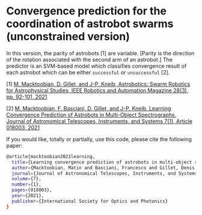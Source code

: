 # Convergence prediction for the coordination of astrobot swarms (unconstrained version)
In this version, the parity of astrobots [1] are variable. [Parity is the direction of the rotation associated with the second arm of an astrobot.] The predictor is an SVM-based model which classifies convergence result of each astrobot which can be either `successful` or `unsuccessful` [2].

[1] [M. Macktoobian, D. Gillet, and J-P. Kneib, Astrobotics: Swarm Robotics for Astrophysical Studies, IEEE Robotics and Automation Magazine 28(3), pp. 92-101, 2021](https://ieeexplore.ieee.org/document/9340384)

[2] [M. Macktoobian, F. Basciani, D. Gillet, and J-P. Kneib, Learning Convergence Prediction of Astrobots in Multi-Object Spectrographs, Journal of Astronomical Telescopes, Instruments, and Systems 7(1), Article 018003, 2021](https://www.spiedigitallibrary.org/journals/Journal-of-Astronomical-Telescopes-Instruments-and-Systems/volume-7/issue-1/018003/Learning-convergence-prediction-of-astrobots-in-multi-object-spectrographs/10.1117/1.JATIS.7.1.018003.short)

If you would like, totally or partially, use this code, please cite the following paper: 

```bash
@article{macktoobian2021learning,
  title={Learning convergence prediction of astrobots in multi-object spectrographs},
  author={Macktoobian, Matin and Basciani, Francesco and Gillet, Denis and Kneib, Jean-Paul},
  journal={Journal of Astronomical Telescopes, Instruments, and Systems},
  volume={7},
  number={1},
  pages={018003},
  year={2021},
  publisher={International Society for Optics and Photonics}
}
```
